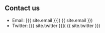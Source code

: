 ## Contact us
- Email: [{{ site.email }}]( {{ site.email }})
- Twitter: [{{ site.twitter }}]( {{ site.twitter }})
